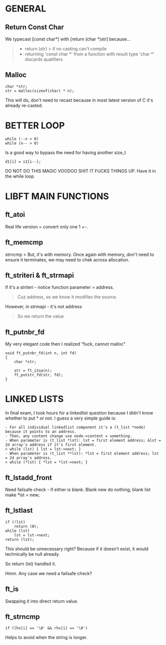 # GENERAL
## Return Const Char
We typecast [const char*] with [return (char *)str] because...
> - return (str) > if no casting can't compile 
> - returning 'const char *' from a function with result type 'char *' discards qualifiers

## Malloc
```
char *str;
str = malloc(sizeof(char) * n);
```
This will do, don't need to recast because in most latest version of C it's already re-casted.

# BETTER LOOP

```
while (--n > 0)
while (n-- > 0)
```
Is a good way to bypass the need for having another size_t

```
d1[i] = s1[i--];
```
DO NOT DO THIS MAGIC VOODOO SHIT IT FUCKS THINGS UP. Have it in the while loop

# LIBFT MAIN FUNCTIONS
## ft_atoi

Real life version = convert only one 1 +-.

## ft_memcmp

strncmp > But, it's with memory. 
Once again with memory, don't need to ensure it terminates,
we may need to chek across allocation.

## ft_striteri & ft_strmapi

If it's a striteri - notice function parameter = address.
> Cuz address, so we know it modifies the source.

However, in strmapi - it's not address
> So we return the value

## ft_putnbr_fd
My very elegant code then I realized "fuck, cannot malloc"
```
void ft_putnbr_fd(int n, int fd)
{
	char *str;
	
	str = ft_itoa(n);
	ft_putstr_fd(str, fd);
}
```

# LINKED LISTS

In final exam, I took hours for a linkedlist question because I didn't know whether to put * or not. I guess a very simple guide is:
```
- For all individual linkedlist component it's a (t_list *node) because it points to an address.
- Then, any content change use node->content = something.
- When parameter is (t_list *lst): lst = first element address; &lst = 2d array's address if it's first element.
> while (lst) { lst = lst->next; }
- When parameter is (t_list **lst): *lst = first element address; lst = 2d array's address. 
> while (*lst) { *lst = *lst->next; }
```

## ft_lstadd_front
Need failsafe check - if either is blank. 
Blank new do nothing; blank list make *lst = new;

## ft_lstlast
```
if (!lst)
	return (0);
while (lst)
	lst = lst->next;
return (lst);
```
This should be unnecessary right? Because if it doesn't exist, it would technically be null already.

So return (lst) handled it.

Hmm. Any case we need a failsafe check?

## ft_is 

Swapping it into direct return value.

## ft_strncmp

```
if (lhs[i] == '\0' && rhs[i] == '\0')
```

Helps to avoid when the string is longer.